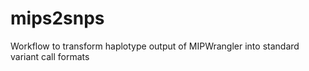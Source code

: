 # mips2snps
Workflow to transform haplotype output of MIPWrangler into standard variant call formats 
